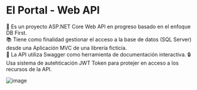 # El Portal - Web API
💾 Es un proyecto ASP.NET Core Web API en progreso basado en el enfoque DB First.<br>
📚 Tiene como finalidad gestionar el acceso a la base de datos (SQL Server) desde una Aplicación MVC de una librería ficticia.<br>
📑 La API utiliza Swagger como herramienta de documentación interactiva.
🔒 Usa sistema de autehticación JWT Token para protejer en acceso a los recursos de la API.

![image](https://github.com/PintoDaniela/LibreriaElPortal-WebAPI/assets/102257752/7ca86d5a-9d6e-4084-b538-f7a496891700)
